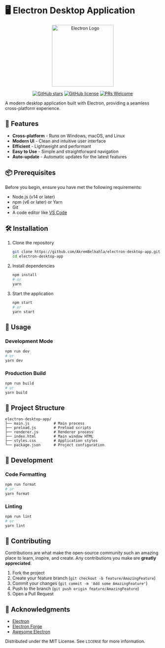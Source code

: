 # 🖥️ Electron Desktop Application

<div align="center">
  <img src="https://www.electronjs.org/assets/img/logo.svg" alt="Electron Logo" width="200"/>
  
  [![GitHub stars](https://img.shields.io/github/stars/AkremBelkahla/electron-desktop-app?style=social)](https://github.com/AkremBelkahla/electron-desktop-app/stargazers)
  [![GitHub license](https://img.shields.io/badge/License-MIT-yellow.svg)](https://github.com/AkremBelkahla/electron-desktop-app/blob/master/LICENSE)
  [![PRs Welcome](https://img.shields.io/badge/PRs-welcome-brightgreen.svg)](http://makeapullrequest.com)
</div>

A modern desktop application built with Electron, providing a seamless cross-platform experience.

## 🚀 Features

- **Cross-platform** - Runs on Windows, macOS, and Linux
- **Modern UI** - Clean and intuitive user interface
- **Efficient** - Lightweight and performant
- **Easy to Use** - Simple and straightforward navigation
- **Auto-update** - Automatic updates for the latest features

## 📦 Prerequisites

Before you begin, ensure you have met the following requirements:

- Node.js (v14 or later)
- npm (v6 or later) or Yarn
- Git
- A code editor like [VS Code](https://code.visualstudio.com/)

## 🛠️ Installation

1. Clone the repository
   ```bash
   git clone https://github.com/AkremBelkahla/electron-desktop-app.git
   cd electron-desktop-app
   ```

2. Install dependencies
   ```bash
   npm install
   # or
   yarn
   ```

3. Start the application
   ```bash
   npm start
   # or
   yarn start
   ```

## 📝 Usage

### Development Mode

```bash
npm run dev
# or
yarn dev
```

### Production Build

```bash
npm run build
# or
yarn build
```

## 📁 Project Structure

```
electron-desktop-app/
├── main.js           # Main process
├── preload.js        # Preload scripts
├── renderer.js       # Renderer process
├── index.html        # Main window HTML
├── styles.css        # Application styles
└── package.json      # Project configuration
```

## 🔧 Development

### Code Formatting

```bash
npm run format
# or
yarn format
```

### Linting

```bash
npm run lint
# or
yarn lint
```

## 🤝 Contributing

Contributions are what make the open-source community such an amazing place to learn, inspire, and create. Any contributions you make are **greatly appreciated**.

1. Fork the project
2. Create your feature branch (`git checkout -b feature/AmazingFeature`)
3. Commit your changes (`git commit -m 'Add some AmazingFeature'`)
4. Push to the branch (`git push origin feature/AmazingFeature`)
5. Open a Pull Request

## 🙏 Acknowledgments

- [Electron](https://www.electronjs.org/)
- [Electron Forge](https://www.electronforge.io/)
- [Awesome Electron](https://github.com/sindresorhus/awesome-electron)

Distributed under the MIT License. See `LICENSE` for more information.
